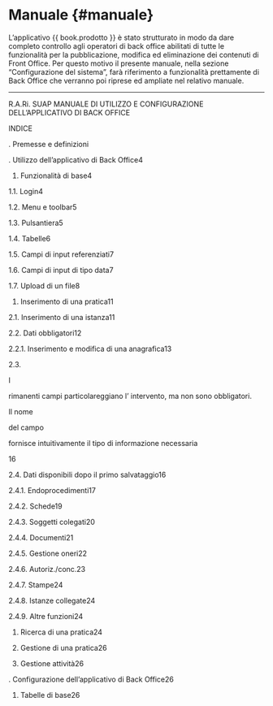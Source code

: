 # Manuale {#manuale}

L’applicativo {{ book.prodotto }} è stato strutturato in modo da dare completo controllo agli operatori di back office abilitati di tutte le funzionalità per la pubblicazione, modifica ed eliminazione dei contenuti di Front Office. Per questo motivo il presente manuale, nella sezione “Configurazione del sistema”, farà riferimento a funzionalità prettamente di Back Office che verranno poi riprese ed ampliate nel relativo manuale.

---------------------------------------------------------
R.A.Ri. SUAP MANUALE DI UTILIZZO E CONFIGURAZIONE DELL’APPLICATIVO DI BACK OFFICE

INDICE

> 

. Premesse e definizioni

. Utilizzo dell’applicativo di Back Office4

1. Funzionalità di base4

1.1. Login4

1.2. Menu e toolbar5

1.3. Pulsantiera5

1.4. Tabelle6

1.5. Campi di input referenziati7

1.6. Campi di input di tipo data7

1.7. Upload di un file8

1. Inserimento di una pratica11

2.1. Inserimento di una istanza11

2.2. Dati obbligatori12

2.2.1. Inserimento e modifica di una anagrafica13

2.3.

I

rimanenti campi particolareggiano l’ intervento, ma non sono obbligatori.

Il nome

del campo

fornisce intuitivamente il tipo di informazione necessaria

16

2.4. Dati disponibili dopo il primo salvataggio16

2.4.1. Endoprocedimenti17

2.4.2. Schede19

2.4.3. Soggetti colegati20

2.4.4. Documenti21

2.4.5. Gestione oneri22

2.4.6. Autoriz.\/conc.23

2.4.7. Stampe24

2.4.8. Istanze collegate24

2.4.9. Altre funzioni24

1. Ricerca di una pratica24

2. Gestione di una pratica26

3. Gestione attività26


. Configurazione dell’applicativo di Back Office26

1. Tabelle di base26

